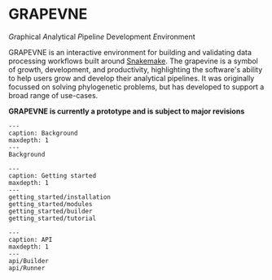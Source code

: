 # GRAPEVNE

*Gr*aphical *A*nalytical *P*ipelin*e* De*v*elopme*n*t *E*nvironment

GRAPEVNE is an interactive environment for building and validating data
processing workflows built around [Snakemake](https://snakemake.github.io/).
The grapevine is a symbol of growth, development, and productivity, highlighting
the software's ability to help users grow and develop their analytical pipelines.
It was originally focussed on solving phylogenetic problems, but has developed
to support a broad range of use-cases.

**GRAPEVNE is currently a prototype and is subject to major revisions**

```{toctree}
---
caption: Background
maxdepth: 1
---
Background
```

```{toctree}
---
caption: Getting started
maxdepth: 1
---
getting_started/installation
getting_started/modules
getting_started/builder
getting_started/tutorial
```

```{toctree}
---
caption: API
maxdepth: 1
---
api/Builder
api/Runner
```
